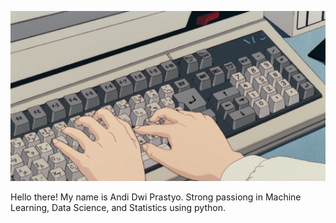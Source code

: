 <p align='center'>
  <img src='./Assets/keyboard.gif'>
</p>

<a align='center'> Hello there! My name is Andi Dwi Prastyo. Strong passiong in Machine Learning, Data Science, and Statistics using python. </a>
